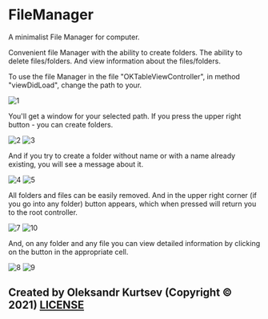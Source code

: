 # FileManager
A minimalist File Manager for computer. 

Convenient file Manager with the ability to create folders. The ability to delete files/folders. And view information about the files/folders.

To use the file Manager in the file "OKTableViewController", in method "viewDidLoad", change the path to your.

![1](https://user-images.githubusercontent.com/27446881/30299951-644df0c6-9752-11e7-9c60-cdee517e8dfd.jpeg)

You'll get a window for your selected path. If you press the upper right button - you can create folders.

![2](https://user-images.githubusercontent.com/27446881/30300066-fbbb0656-9752-11e7-9abf-87e846f0ad10.jpeg) ![3](https://user-images.githubusercontent.com/27446881/30300065-fb8c168e-9752-11e7-9add-3de051f74144.jpeg)

And if you try to create a folder without name or with a name already existing, you will see a message about it.

![4](https://user-images.githubusercontent.com/27446881/30300121-40b74152-9753-11e7-84c9-09ceb462be54.jpeg) ![5](https://user-images.githubusercontent.com/27446881/30300122-40ba903c-9753-11e7-866c-b9606ee4f42a.jpeg)

All folders and files can be easily removed. And in the upper right corner (if you go into any folder) button appears, which when pressed will return you to the root controller.

![7](https://user-images.githubusercontent.com/27446881/30300199-abe1a5d0-9753-11e7-8fba-cab5d6d06ca0.jpeg) ![10](https://user-images.githubusercontent.com/27446881/30300200-ac13fa12-9753-11e7-925b-fa235466cae7.jpeg)

And, on any folder and any file you can view detailed information by clicking on the button in the appropriate cell.

![8](https://user-images.githubusercontent.com/27446881/30300265-1426bcde-9754-11e7-9dc5-afa1f40dd920.jpeg) ![9](https://user-images.githubusercontent.com/27446881/30300264-13e95100-9754-11e7-94d1-b74fbce10383.jpeg)

## Created by Oleksandr Kurtsev (Copyright © 2021) [LICENSE](https://github.com/kurtsev0103/FileManager/blob/master/LICENSE)
